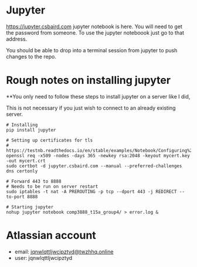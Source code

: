 # Jupyter

<https://jupyter.csbaird.com> jupyter notebook is here. You will need to get the password from someone.
To use the jupyter noteboook just go to that address.

You should be able to drop into a terminal session from jupyter to push changes to the repo.

# Rough notes on installing jupyter

**You only need to follow these steps to install jupyter on a server like I did, 

This is not necessary if you just wish to connect to an already existing server.

    # Installing
    pip install jupyter

    # Setting up certificates for tls
    # https://testnb.readthedocs.io/en/stable/examples/Notebook/Configuring%20the%20Notebook%20and%20Server.html
    openssl req -x509 -nodes -days 365 -newkey rsa:2048 -keyout mycert.key -out mycert.crt
    sudo certbot -d jupyter.csbaird.com --manual --preferred-challenges dns certonly

    # Forward 443 to 8888
    # Needs to be run on server restart
    sudo iptables -t nat -A PREROUTING -p tcp --dport 443 -j REDIRECT --to-port 8888

    # Starting jupyter
    nohup jupyter notebook comp3888_t15a_group4/ > error.log &

# Atlassian account

- email: jqnwlqttljwcipztyd@twzhhq.online
- user: jqnwlqttljwcipztyd